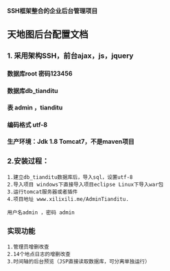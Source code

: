 **SSH框架整合的企业后台管理项目**

## 天地图后台配置文档

### 1. 采用架构SSH，前台ajax，js，jquery
#### 数据库root 密码123456 
####     数据库db_tianditu 
####    表 admin ，tianditu 
####   编码格式 utf-8 
####  生产环境：Jdk 1.8 Tomcat7，不是maven项目 
### 2.安装过程：
    1.建立db_tianditu数据库后，导入sql，设置utf-8 
    2.导入项目 windows下直接导入项目eclipse Linux下导入war包 
    3.运行tomcat服务器或者插件 
    4.项目地址 www.xilixili.me/AdminTianditu.

    用户名admin ，密码 admin 
### 实现功能 
    1.管理员增删改查 
    2.14个地点日志的增删改查 
    3.时间轴的后台预览（JSP直接读取数据库，可分离单独运行）
 
